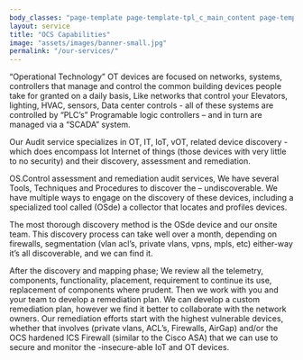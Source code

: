 ```yaml
---
body_classes: "page-template page-template-tpl_c_main_content page-template-tpl_c_main_content-php page page-id-186 page-parent page-child parent-pageid-10"
layout: service
title: "OCS Capabilities"
image: "assets/images/banner-small.jpg"
permalink: "/our-services/"
---
```

“Operational Technology” OT devices are focused on networks, systems, controllers that manage and control the common building devices people take for granted on a daily basis, Like networks that control your Elevators, lighting, HVAC, sensors, Data center controls - all of these systems are controlled by “PLC’s” Programable logic controllers – and in turn are managed via a “SCADA” system. 

Our Audit service specializes in OT, IT, IoT, vOT, related device discovery - which does encompass Iot Internet of things (those devices with very little to no security) and their discovery, assessment and remediation.

OS.Control assessment and remediation audit services, We have several Tools, Techniques and Procedures to discover the – undiscoverable.   We have multiple ways to engage on the discovery of these devices, including a specialized tool called (OSde) a collector that locates and profiles devices.

The most thorough discovery method is the OSde device and our onsite team. This discovery process can take well over a month, depending on firewalls, segmentation (vlan acl’s, private vlans, vpns, mpls, etc) either-way it’s all discoverable, and we can find it.

After the discovery and mapping phase; We review all the telemetry, components, functionality, placement, requirement to continue its use, replacement of components where prudent. Then we work with you and your team to develop a remediation plan. We can develop a custom remediation plan, however we find it better to collaborate with the network owners. Our remediation efforts start with the highest vulnerable devices, whether that involves (private vlans, ACL’s, Firewalls, AirGap) and/or the OCS hardened ICS Firewall (similar to the Cisco ASA) that we can use to secure and monitor the -insecure-able IoT and OT devices.

